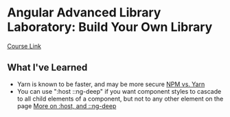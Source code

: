 # Angular Advanced Library Laboratory: Build Your Own Library #
[Course Link](https://angular-university.io/course/angular-advanced-course)

## What I've Learned ##

* Yarn is known to be faster, and may be more secure
[NPM vs. Yarn](https://www.whitesourcesoftware.com/free-developer-tools/blog/npm-vs-yarn-which-should-you-choose/)
* You can use ":host ::ng-deep" if you want component styles to cascade to all child elements of a component, but not to any other element on the page
[More on :host, and ::ng-deep](https://blog.angular-university.io/angular-host-context/)
